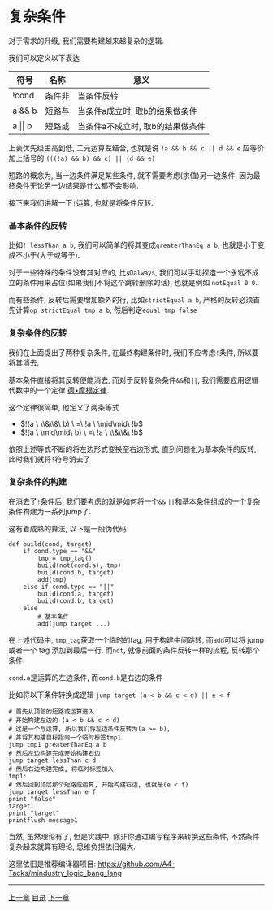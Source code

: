 # 复杂条件
对于需求的升级, 我们需要构建越来越复杂的逻辑.

我们可以定义以下表达

| 符号     | 名称   | 意义                             |
| ---      | ---    | ---                              |
| !cond    | 条件非 | 当条件反转                       |
| a && b   | 短路与 | 当条件a成立时, 取b的结果做条件   |
| a \|\| b | 短路或 | 当条件a不成立时, 取b的结果做条件 |

上表优先级由高到低, 二元运算左结合, 也就是说
`!a && b && c || d && e` 应等价加上括号的 `(((!a) && b) && c) || (d && e)`

短路的概念为, 当一边条件满足某些条件,
就不需要考虑(求值)另一边条件, 因为最终条件无论另一边结果是什么都不会影响.

接下来我们讲解一下`!`运算, 也就是将条件反转.

### 基本条件的反转
比如`! lessThan a b`, 我们可以简单的将其变成`greaterThanEq a b`,
也就是小于变成不小于(大于或等于).

对于一些特殊的条件没有其对应的, 比如`always`,
我们可以手动捏造一个永远不成立的条件用来占位(如果我们不将这个跳转删除的话),
也就是例如 `notEqual 0 0`.

而有些条件, 反转后需要增加额外的行, 比如`strictEqual a b`,
严格的反转必须首先计算`op strictEqual tmp a b`, 然后判定`equal tmp false`


### 复杂条件的反转
我们在上面提出了两种复杂条件, 在最终构建条件时,
我们不应考虑`!`条件, 所以要将其消去.

基本条件直接将其反转便能消去, 而对于反转复杂条件`&&`和`||`,
我们需要应用逻辑代数中的一个定律 [德•摩根定律].

这个定律很简单, 他定义了两条等式

- $!(a \ \\&\\&\  b) \ =\  !a \ \mid\mid\  !b$
- $!(a \ \mid\mid\  b) \ =\  !a \ \\&\\&\  !b$

依照上述等式不断的将左边形式变换至右边形式, 直到问题化为基本条件的反转,
此时我们就将`!`符号消去了


### 复杂条件的构建
在消去了`!`条件后, 我们要考虑的就是如何将一个`&&` `||`和基本条件组成的一个复杂条件构建为一系列jump了.

这有着成熟的算法, 以下是一段伪代码

```
def build(cond, target)
    if cond.type == "&&"
        tmp = tmp_tag()
        build(not(cond.a), tmp)
        build(cond.b, target)
        add(tmp)
    else if cond.type == "||"
        build(cond.a, target)
        build(cond.b, target)
    else
        # 基本条件
        add(jump target ...)
```

在上述代码中, `tmp_tag`获取一个临时的tag, 用于构建中间跳转,
而`add`可以将 jump 或者一个 tag 添加到最后一行.
而`not`, 就像前面的条件反转一样的流程, 反转那个条件.

`cond.a`是运算的左边条件, 而`cond.b`是右边的条件

比如将以下条件转换成逻辑 `jump target (a < b && c < d) || e < f`

```
# 首先从顶部的短路或运算进入
# 开始构建左边的 (a < b && c < d)
# 这是一个与运算, 所以我们将左边条件反转为(a >= b),
# 并将其构建目标指向一个临时标签tmp1
jump tmp1 greaterThanEq a b
# 然后左边构建完成开始构建右边
jump target lessThan c d
# 然后右边构建完成, 将临时标签加入
tmp1:
# 然后回到顶层那个短路或运算, 开始构建右边, 也就是(e < f)
jump target lessThan e f
print "false"
target:
print "target"
printflush message1
```

当然, 虽然理论有了, 但是实践中, 除非你通过编写程序来转换这些条件,
不然条件复杂起来就算有理论, 思维负担依旧偏大.

这里依旧是推荐编译器项目: <https://github.com/A4-Tacks/mindustry_logic_bang_lang>


[德•摩根定律]: https://baike.baidu.com/item/%E5%BE%B7%C2%B7%E6%91%A9%E6%A0%B9%E5%AE%9A%E5%BE%8B/489073


---
[上一章](./21-advanced-control-flow-select.md)
[目录](./README.md)
[下一章](./23-advanced-control-flow-function.md)
